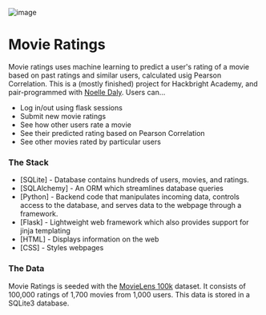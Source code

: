 ![image](/static/images/search_screenshot.png)
# Movie Ratings

Movie ratings uses machine learning to predict a user's rating of a movie based on past ratings and similar users, calculated usig Pearson Correlation. This is a (mostly finished) project for Hackbright Academy, and pair-programmed with [Noelle Daly](http://noelledaley.github.io/).
Users can...
  - Log in/out using flask sessions
  - Submit new movie ratings
  - See how other users rate a movie
  - See their predicted rating based on Pearson Correlation
  - See other movies rated by particular users

### The Stack
* [SQLite] - Database contains hundreds of users, movies, and ratings.
* [SQLAlchemy] - An ORM which streamlines database queries
* [Python] - Backend code that manipulates incoming data, controls access to the database, and serves data to the webpage through a framework.
* [Flask] - Lightweight web framework which also provides support for jinja templating
* [HTML] - Displays information on the web
* [CSS] - Styles webpages

### The Data
Movie Ratings is seeded with the [MovieLens 100k](http://www.grouplens.org/node/73) dataset. It consists of 100,000 ratings of 1,700 movies from 1,000 users. This data is stored in a SQLite3 database.
